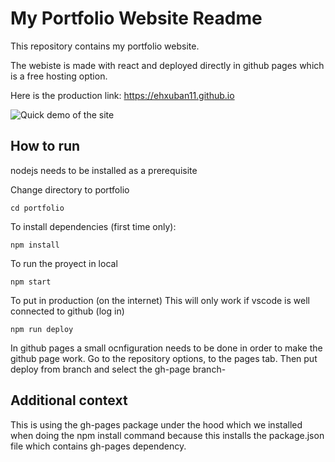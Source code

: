 # My Portfolio Website Readme
This repository contains my portfolio website.

The webiste is made with react and deployed directly in github pages which is a free hosting option.

Here is the production link: https://ehxuban11.github.io

![Quick demo of the site](demo.gif)

## How to run
nodejs needs to be installed as a prerequisite


Change directory to portfolio
```
cd portfolio
```

To install dependencies (first time only):
```
npm install
```

To run the proyect in local
```
npm start
```

To put in production (on the internet)
This will only work if vscode is well connected to github (log in)
```
npm run deploy
```
In github pages a small ocnfiguration needs to be done in order to make the github page work. Go to the repository options, to the pages tab. Then put deploy from branch and select the gh-page branch-


## Additional context
This is using the gh-pages package under the hood which we installed when doing the npm install command because this installs the package.json file which contains gh-pages dependency.

